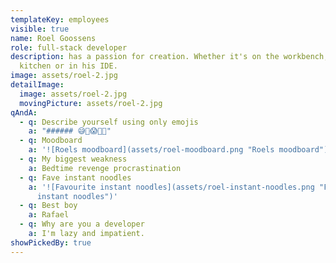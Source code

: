 ```yaml
---
templateKey: employees
visible: true
name: Roel Goossens
role: full-stack developer
description: has a passion for creation. Whether it's on the workbench, in the
  kitchen or in his IDE.
image: assets/roel-2.jpg
detailImage:
  image: assets/roel-2.jpg
  movingPicture: assets/roel-2.jpg
qAndA:
  - q: Describe yourself using only emojis
    a: "###### 😅🌱😱🚀🤠"
  - q: Moodboard
    a: '![Roels moodboard](assets/roel-moodboard.png "Roels moodboard")'
  - q: My biggest weakness
    a: Bedtime revenge procrastination
  - q: Fave instant noodles
    a: '![Favourite instant noodles](assets/roel-instant-noodles.png "Favourite
      instant noodles")'
  - q: Best boy
    a: Rafael
  - q: Why are you a developer
    a: I'm lazy and impatient.
showPickedBy: true
---
```

